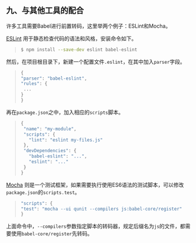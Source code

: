 ## 九、与其他工具的配合

许多工具需要Babel进行前置转码，这里举两个例子：ESLint和Mocha。

[ESLint](http://eslint.org/) 用于静态检查代码的语法和风格，安装命令如下。

> ```bash
> $ npm install --save-dev eslint babel-eslint
> ```

然后，在项目根目录下，新建一个配置文件`.eslint`，在其中加入`parser`字段。

> ```javascript
> {
> "parser": "babel-eslint",
> "rules": {
>  ...
> }
> }
> ```

再在`package.json`之中，加入相应的`scripts`脚本。

> ```javascript
> {
>  "name": "my-module",
>  "scripts": {
>    "lint": "eslint my-files.js"
>  },
>  "devDependencies": {
>    "babel-eslint": "...",
>    "eslint": "..."
>  }
> }
> ```

[Mocha](http://www.ruanyifeng.com/blog/2015/12/a-mocha-tutorial-of-examples.html) 则是一个测试框架，如果需要执行使用ES6语法的测试脚本，可以修改`package.json`的`scripts.test`。

> ```javascript
> "scripts": {
> "test": "mocha --ui qunit --compilers js:babel-core/register"
> }
> ```

上面命令中，`--compilers`参数指定脚本的转码器，规定后缀名为`js`的文件，都需要使用`babel-core/register`先转码。